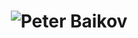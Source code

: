 <h1 align="center">
  <img src="https://raw.githubusercontent.com/MostOfLuck/peterbaikov/master/name.svg" alt="Peter Baikov" />
</h1>









